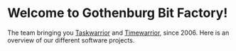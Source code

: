 # Welcome to Gothenburg Bit Factory!

The team bringing you [Taskwarrior](https://taskwarrior.org) and [Timewarrior](https://timewarrior.net), since 2006.
Here is an overview of our different software projects.